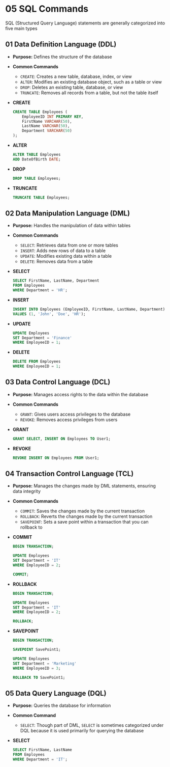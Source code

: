 # 05 SQL Commands

SQL (Structured Query Language) statements are generally categorized into five main types

## 01 Data Definition Language (DDL)
   - **Purpose:** Defines the structure of the database
   - **Common Commands**
     - `CREATE`: Creates a new table, database, index, or view
     - `ALTER`: Modifies an existing database object, such as a table or view
     - `DROP`: Deletes an existing table, database, or view
     - `TRUNCATE`: Removes all records from a table, but not the table itself

- **CREATE**
  ```sql
  CREATE TABLE Employees (
      EmployeeID INT PRIMARY KEY,
      FirstName VARCHAR(50),
      LastName VARCHAR(50),
      Department VARCHAR(50)
  );
  ```

- **ALTER**
  ```sql
  ALTER TABLE Employees
  ADD DateOfBirth DATE;
  ```

- **DROP**
  ```sql
  DROP TABLE Employees;
  ```

- **TRUNCATE**
  ```sql
  TRUNCATE TABLE Employees;
  ```

## 02 Data Manipulation Language (DML)
   - **Purpose:** Handles the manipulation of data within tables
   - **Common Commands**
     - `SELECT`: Retrieves data from one or more tables
     - `INSERT`: Adds new rows of data to a table
     - `UPDATE`: Modifies existing data within a table
     - `DELETE`: Removes data from a table

- **SELECT**
  ```sql
  SELECT FirstName, LastName, Department
  FROM Employees
  WHERE Department = 'HR';
  ```

- **INSERT**
  ```sql
  INSERT INTO Employees (EmployeeID, FirstName, LastName, Department)
  VALUES (1, 'John', 'Doe', 'HR');
  ```

- **UPDATE**
  ```sql
  UPDATE Employees
  SET Department = 'Finance'
  WHERE EmployeeID = 1;
  ```

- **DELETE**
  ```sql
  DELETE FROM Employees
  WHERE EmployeeID = 1;
  ```

## 03 Data Control Language (DCL)
   - **Purpose:** Manages access rights to the data within the database
   - **Common Commands**
     - `GRANT`: Gives users access privileges to the database
     - `REVOKE`: Removes access privileges from users

- **GRANT**
  ```sql
  GRANT SELECT, INSERT ON Employees TO User1;
  ```

- **REVOKE**
  ```sql
  REVOKE INSERT ON Employees FROM User1;
  ```

## 04 Transaction Control Language (TCL)
   - **Purpose:** Manages the changes made by DML statements, ensuring data integrity
   - **Common Commands**
     - `COMMIT`: Saves the changes made by the current transaction
     - `ROLLBACK`: Reverts the changes made by the current transaction
     - `SAVEPOINT`: Sets a save point within a transaction that you can rollback to

- **COMMIT**
  ```sql
  BEGIN TRANSACTION;
  
  UPDATE Employees
  SET Department = 'IT'
  WHERE EmployeeID = 2;

  COMMIT;
  ```

- **ROLLBACK**
  ```sql
  BEGIN TRANSACTION;
  
  UPDATE Employees
  SET Department = 'IT'
  WHERE EmployeeID = 2;

  ROLLBACK;
  ```

- **SAVEPOINT**
  ```sql
  BEGIN TRANSACTION;

  SAVEPOINT SavePoint1;

  UPDATE Employees
  SET Department = 'Marketing'
  WHERE EmployeeID = 3;

  ROLLBACK TO SavePoint1;
  ```

## 05 Data Query Language (DQL)
   - **Purpose:** Queries the database for information
   - **Common Command**
     - `SELECT`: Though part of DML, `SELECT` is sometimes categorized under DQL because it is used primarily for querying the database

- **SELECT**
  ```sql
  SELECT FirstName, LastName
  FROM Employees
  WHERE Department = 'IT';
  ```
